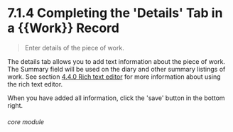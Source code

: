 # 7.1.4    Completing the 'Details' Tab in a {{Work}} Record

> Enter details of the piece of work. 

The details tab allows you to add text information about the piece of work. The Summary field will be used on the diary and other summary listings of work. See section [4.4.0  Rich text editor](/help/index/p/4.4.0) for more information about using the rich text editor.

When you have added all information, click the 'save' button in the bottom right. 

###### core module


